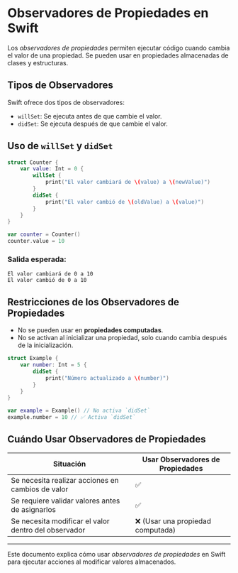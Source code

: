 # Observadores de Propiedades en Swift

Los *observadores de propiedades* permiten ejecutar código cuando cambia el valor de una propiedad. Se pueden usar en propiedades almacenadas de clases y estructuras.

## Tipos de Observadores

Swift ofrece dos tipos de observadores:
- `willSet`: Se ejecuta antes de que cambie el valor.
- `didSet`: Se ejecuta después de que cambie el valor.

## Uso de `willSet` y `didSet`

```swift
struct Counter {
    var value: Int = 0 {
        willSet {
            print("El valor cambiará de \(value) a \(newValue)")
        }
        didSet {
            print("El valor cambió de \(oldValue) a \(value)")
        }
    }
}

var counter = Counter()
counter.value = 10
```

### Salida esperada:
```
El valor cambiará de 0 a 10
El valor cambió de 0 a 10
```

## Restricciones de los Observadores de Propiedades

- No se pueden usar en **propiedades computadas**.
- No se activan al inicializar una propiedad, solo cuando cambia después de la inicialización.

```swift
struct Example {
    var number: Int = 5 {
        didSet {
            print("Número actualizado a \(number)")
        }
    }
}

var example = Example() // No activa `didSet`
example.number = 10 // ✅ Activa `didSet`
```

## Cuándo Usar Observadores de Propiedades

| **Situación** | **Usar Observadores de Propiedades** |
|--------------|---------------------------------|
| Se necesita realizar acciones en cambios de valor | ✅ |
| Se requiere validar valores antes de asignarlos | ✅ |
| Se necesita modificar el valor dentro del observador | ❌ (Usar una propiedad computada) |

---

Este documento explica cómo usar *observadores de propiedades* en Swift para ejecutar acciones al modificar valores almacenados.
